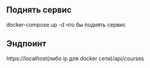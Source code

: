 ## Поднять сервис
docker-compose up -d что бы поднять сервис

## Эндпоинт
https://localhost(либо ip для docker сети)/api/courses

